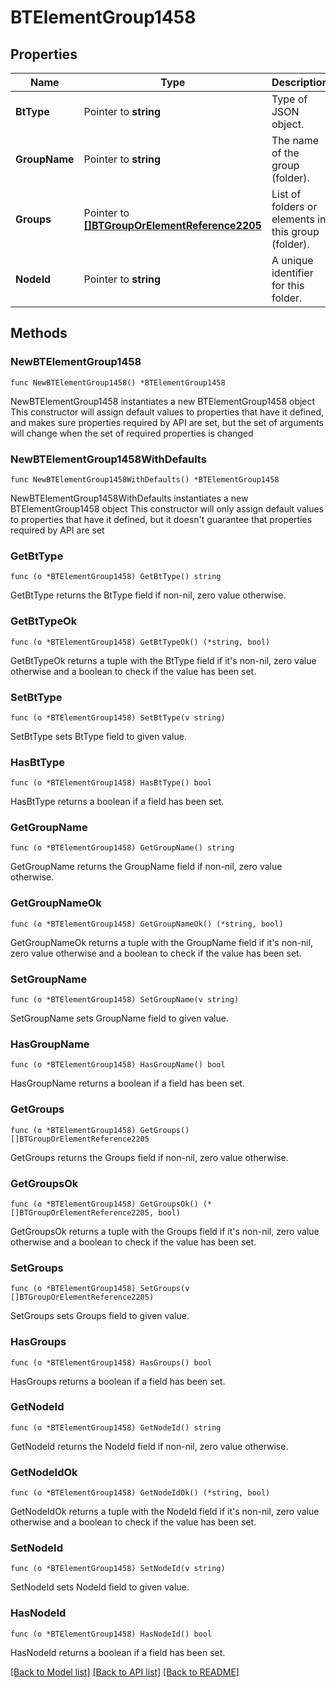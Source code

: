 # BTElementGroup1458

## Properties

Name | Type | Description | Notes
------------ | ------------- | ------------- | -------------
**BtType** | Pointer to **string** | Type of JSON object. | [optional] 
**GroupName** | Pointer to **string** | The name of the group (folder). | [optional] 
**Groups** | Pointer to [**[]BTGroupOrElementReference2205**](BTGroupOrElementReference2205.md) | List of folders or elements in this group (folder). | [optional] 
**NodeId** | Pointer to **string** | A unique identifier for this folder. | [optional] 

## Methods

### NewBTElementGroup1458

`func NewBTElementGroup1458() *BTElementGroup1458`

NewBTElementGroup1458 instantiates a new BTElementGroup1458 object
This constructor will assign default values to properties that have it defined,
and makes sure properties required by API are set, but the set of arguments
will change when the set of required properties is changed

### NewBTElementGroup1458WithDefaults

`func NewBTElementGroup1458WithDefaults() *BTElementGroup1458`

NewBTElementGroup1458WithDefaults instantiates a new BTElementGroup1458 object
This constructor will only assign default values to properties that have it defined,
but it doesn't guarantee that properties required by API are set

### GetBtType

`func (o *BTElementGroup1458) GetBtType() string`

GetBtType returns the BtType field if non-nil, zero value otherwise.

### GetBtTypeOk

`func (o *BTElementGroup1458) GetBtTypeOk() (*string, bool)`

GetBtTypeOk returns a tuple with the BtType field if it's non-nil, zero value otherwise
and a boolean to check if the value has been set.

### SetBtType

`func (o *BTElementGroup1458) SetBtType(v string)`

SetBtType sets BtType field to given value.

### HasBtType

`func (o *BTElementGroup1458) HasBtType() bool`

HasBtType returns a boolean if a field has been set.

### GetGroupName

`func (o *BTElementGroup1458) GetGroupName() string`

GetGroupName returns the GroupName field if non-nil, zero value otherwise.

### GetGroupNameOk

`func (o *BTElementGroup1458) GetGroupNameOk() (*string, bool)`

GetGroupNameOk returns a tuple with the GroupName field if it's non-nil, zero value otherwise
and a boolean to check if the value has been set.

### SetGroupName

`func (o *BTElementGroup1458) SetGroupName(v string)`

SetGroupName sets GroupName field to given value.

### HasGroupName

`func (o *BTElementGroup1458) HasGroupName() bool`

HasGroupName returns a boolean if a field has been set.

### GetGroups

`func (o *BTElementGroup1458) GetGroups() []BTGroupOrElementReference2205`

GetGroups returns the Groups field if non-nil, zero value otherwise.

### GetGroupsOk

`func (o *BTElementGroup1458) GetGroupsOk() (*[]BTGroupOrElementReference2205, bool)`

GetGroupsOk returns a tuple with the Groups field if it's non-nil, zero value otherwise
and a boolean to check if the value has been set.

### SetGroups

`func (o *BTElementGroup1458) SetGroups(v []BTGroupOrElementReference2205)`

SetGroups sets Groups field to given value.

### HasGroups

`func (o *BTElementGroup1458) HasGroups() bool`

HasGroups returns a boolean if a field has been set.

### GetNodeId

`func (o *BTElementGroup1458) GetNodeId() string`

GetNodeId returns the NodeId field if non-nil, zero value otherwise.

### GetNodeIdOk

`func (o *BTElementGroup1458) GetNodeIdOk() (*string, bool)`

GetNodeIdOk returns a tuple with the NodeId field if it's non-nil, zero value otherwise
and a boolean to check if the value has been set.

### SetNodeId

`func (o *BTElementGroup1458) SetNodeId(v string)`

SetNodeId sets NodeId field to given value.

### HasNodeId

`func (o *BTElementGroup1458) HasNodeId() bool`

HasNodeId returns a boolean if a field has been set.


[[Back to Model list]](../README.md#documentation-for-models) [[Back to API list]](../README.md#documentation-for-api-endpoints) [[Back to README]](../README.md)



